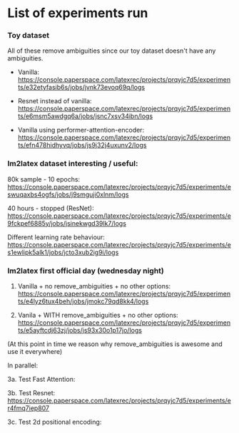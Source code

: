 # List of experiments run

### Toy dataset

All of these remove ambiguities since our toy dataset doesn't have any ambiguities.

- Vanilla: https://console.paperspace.com/latexrec/projects/prqyjc7d5/experiments/e32etyfasib6s/jobs/jvnk73evoq69q/logs

- Resnet instead of vanilla: https://console.paperspace.com/latexrec/projects/prqyjc7d5/experiments/e6msm5awdgq6a/jobs/jsnc7xsv34ibn/logs

- Vanilla using performer-attention-encoder: https://console.paperspace.com/latexrec/projects/prqyjc7d5/experiments/efn478hidhyvq/jobs/js9j32j4uxunv2/logs

### Im2latex dataset interesting / useful:

80k sample - 10 epochs: https://console.paperspace.com/latexrec/projects/prqyjc7d5/experiments/eswuqaxbs4ogfs/jobs/j9smguji0xlnm/logs

40 hours - stopped (ResNet):
https://console.paperspace.com/latexrec/projects/prqyjc7d5/experiments/e9fckpef6885y/jobs/jsinekwgd39lk7/logs

Different learning rate behaviour: https://console.paperspace.com/latexrec/projects/prqyjc7d5/experiments/es1ewlipk5alk1/jobs/jcto3xub2ig9i/logs


### Im2latex first official day (wednesday night)

1. Vanilla + no remove_ambiguities + no other options: https://console.paperspace.com/latexrec/projects/prqyjc7d5/experiments/e4lyz6tux4beh/jobs/jmokc79qd8kk4/logs

2. Vanila + WITH remove_ambiguities + no other options: https://console.paperspace.com/latexrec/projects/prqyjc7d5/experiments/e5ayftcdj63zj/jobs/js93x30o1p17jo/logs

(At this point in time we reason why remove_ambiguities is awesome and use it everywhere)

In parallel:

3a. Test Fast Attention:

3b. Test Resnet: https://console.paperspace.com/latexrec/projects/prqyjc7d5/experiments/er4fmq7iep807

3c. Test 2d positional encoding: